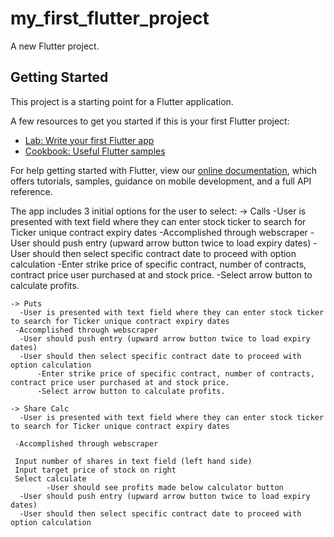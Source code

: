 # my_first_flutter_project

A new Flutter project.

## Getting Started

This project is a starting point for a Flutter application.

A few resources to get you started if this is your first Flutter project:

- [Lab: Write your first Flutter app](https://flutter.dev/docs/get-started/codelab)
- [Cookbook: Useful Flutter samples](https://flutter.dev/docs/cookbook)

For help getting started with Flutter, view our
[online documentation](https://flutter.dev/docs), which offers tutorials,
samples, guidance on mobile development, and a full API reference.



The app includes 3 initial options for the user to select:
    -> Calls
      -User is presented with text field where they can enter stock ticker to search for Ticker unique contract expiry dates
      -Accomplished through webscraper
      -User should push entry (upward arrow button twice to load expiry dates)
      -User should then select specific contract date to proceed with option calculation
          -Enter strike price of specific contract, number of contracts, contract price user purchased at and stock price.
          -Select arrow button to calculate profits.
      
    -> Puts
      -User is presented with text field where they can enter stock ticker to search for Ticker unique contract expiry dates
     -Accomplished through webscraper
      -User should push entry (upward arrow button twice to load expiry dates)
      -User should then select specific contract date to proceed with option calculation
          -Enter strike price of specific contract, number of contracts, contract price user purchased at and stock price.
          -Select arrow button to calculate profits.
      
    -> Share Calc
      -User is presented with text field where they can enter stock ticker to search for Ticker unique contract expiry dates
      
     -Accomplished through webscraper
     
     Input number of shares in text field (left hand side)
     Input target price of stock on right
     Select calculate
            -User should see profits made below calculator button
      -User should push entry (upward arrow button twice to load expiry dates)
      -User should then select specific contract date to proceed with option calculation
         
      
